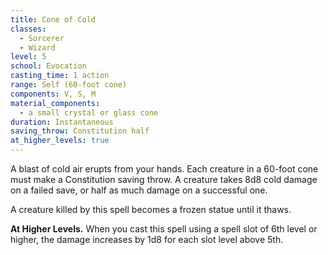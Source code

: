 ```yaml
---
title: Cone of Cold
classes:
  - Sorcerer
  - Wizard
level: 5
school: Evocation
casting_time: 1 action
range: Self (60-foot cone)
components: V, S, M
material_components:
  - a small crystal or glass cone
duration: Instantaneous
saving_throw: Constitution half
at_higher_levels: true
---
```


A blast of cold air erupts from your hands. Each creature in a 60-foot cone must make a Constitution saving throw. A creature takes 8d8 cold damage on a failed save, or half as much damage on a successful one.

A creature killed by this spell becomes a frozen statue until it thaws.

**At Higher Levels.** When you cast this spell using a spell slot of 6th level or higher, the damage increases by 1d8 for each slot level above 5th.
